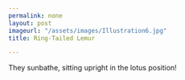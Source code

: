 ```yaml
---
permalink: none
layout: post
imageurl: "/assets/images/Illustration6.jpg"
title: Ring-Tailed Lemur

---
```


They sunbathe, sitting upright in the lotus position!

